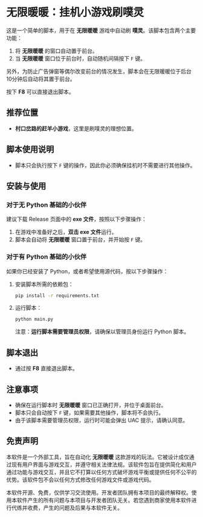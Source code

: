 # 无限暖暖：挂机小游戏刷噗灵

这是一个简单的脚本，用于在 **无限暖暖** 游戏中自动刷 **噗灵**。该脚本包含两个主要功能：

1. 将 **无限暖暖** 的窗口自动置于前台。
2. 当 **无限暖暖** 窗口位于前台时，自动随机间隔按下 `F` 键。

另外，为防止广告弹窗等偶尔改变前台的情况发生，脚本会在无限暖暖位于后台10分钟后自动将其置于前台。

按下 **F8** 可以直接退出脚本。

## 推荐位置

- **村口岔路的赶羊小游戏**，这里是刷噗灵的理想位置。

## 脚本使用说明

- 脚本只会执行按下 `F` 键的操作，因此你必须确保挂机时不需要进行其他操作。

## 安装与使用

### 对于无 Python 基础的小伙伴

建议下载 Release 页面中的 **exe 文件**，按照以下步骤操作：

1. 在游戏中准备好之后，**双击 exe 文件**运行。
2. 脚本会自动将 **无限暖暖** 窗口置于前台，并开始按 `F` 键。

### 对于有 Python 基础的小伙伴

如果你已经安装了 Python，或者希望使用源代码，按以下步骤操作：

1. 安装脚本所需的依赖包：
    ```bash
    pip install -r requirements.txt
    ```

2. 运行脚本：
    ```bash
    python main.py
    ```

   注意：**运行脚本需要管理员权限**，请确保以管理员身份运行 Python 脚本。

## 脚本退出

- 通过按 **F8** 直接退出脚本。

## 注意事项

- 确保在运行脚本时 **无限暖暖** 窗口已正确打开，并位于桌面前台。
- 脚本只会自动按下 `F` 键，如果需要其他操作，脚本将不会执行。
- 由于该脚本需要管理员权限，运行时可能会弹出 UAC 提示，请确认同意。

## 免责声明

本软件是一个外部工具，旨在自动化 **无限暖暖** 这款游戏的玩法。它被设计成仅通过现有用户界面与游戏交互，并遵守相关法律法规。该软件包旨在提供简化和用户通过功能与游戏交互，并且它不打算以任何方式破坏游戏平衡或提供任何不公平的优势。该软件包不会以任何方式修改任何游戏文件或游戏代码。

本软件开源、免费，仅供学习交流使用。开发者团队拥有本项目的最终解释权。使用本软件产生的所有问题与本项目与开发者团队无关。若您遇到商家使用本软件进行代练并收费，产生的问题及后果与本软件无关。


